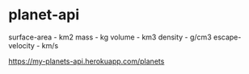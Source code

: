 # planet-api

surface-area - km2
mass - kg
volume - km3
density -  g/cm3
escape-velocity - km/s

https://my-planets-api.herokuapp.com/planets